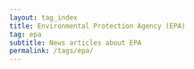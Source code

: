 ```yaml
---
layout: tag_index
title: Environmental Protection Agency (EPA)
tag: epa
subtitle: News articles about EPA
permalink: /tags/epa/
---
```

